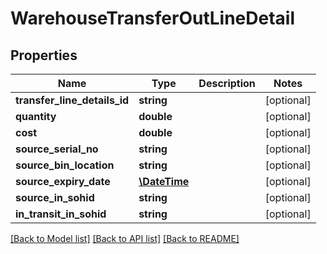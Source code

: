 # WarehouseTransferOutLineDetail

## Properties
Name | Type | Description | Notes
------------ | ------------- | ------------- | -------------
**transfer_line_details_id** | **string** |  | [optional] 
**quantity** | **double** |  | [optional] 
**cost** | **double** |  | [optional] 
**source_serial_no** | **string** |  | [optional] 
**source_bin_location** | **string** |  | [optional] 
**source_expiry_date** | [**\DateTime**](\DateTime.md) |  | [optional] 
**source_in_sohid** | **string** |  | [optional] 
**in_transit_in_sohid** | **string** |  | [optional] 

[[Back to Model list]](../README.md#documentation-for-models) [[Back to API list]](../README.md#documentation-for-api-endpoints) [[Back to README]](../README.md)



